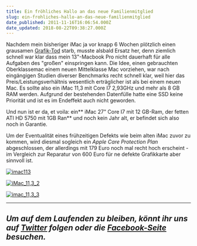 ```yaml
---
title: Ein fröhliches Hallo an das neue Familienmitglied
slug: ein-frohliches-hallo-an-das-neue-familienmitglied
date_published: 2011-11-16T16:06:54.000Z
date_updated: 2018-08-22T09:38:27.000Z
---
```


Nachdem mein bisheriger iMac ja vor knapp 6 Wochen plötzlich einen grausamen [Grafik-Tod](__GHOST_URL__/imac81-grafikfehler/) starb, musste alsbald Ersatz her, denn ziemlich schnell war klar dass mein 13"-Macbook Pro nicht dauerhaft für alle Aufgaben des "großen" einspringen kann. Die Idee, einen gebrauchten Oberklassemac einem neuen Mittelklasse Mac vorziehen, war nach eingängigen Studien diverser Benchmarks recht schnell klar, weil hier das Preis/Leistungsverhältnis wesentlich erträglicher ist als bei einem neuen Mac. Es sollte also ein iMac 11,3 mit Core I7 2,93GHz und mehr als 8 GB RAM werden. Aufgrund der bestehenden Datenfülle hatte eine SSD keine Priorität und ist es im Endeffekt auch nicht geworden.

Und nun ist er da, et voila: ein** iMac 27" Core I7 mit 12 GB-Ram, der fetten ATI HD 5750 mit 1GB Ran** und noch kein Jahr alt, er befindet sich also noch in Garantie.

Um der Eventualität eines frühzeitigen Defekts wie beim alten iMac zuvor zu kommen, wird diesmal sogleich ein *Apple Care Protection Plan* abgeschlossen, der allerdings mit 179 Euro noch mal recht hoch erscheint - im Vergleich zur Reparatur von 600 Euro für ne defekte Grafikkarte aber sinnvoll ist.

[![imac113](//picdump.thafaker.de/2011/11/imac113-580x370.jpg)](http://picdump.thafaker.de/2011/11/imac113.jpg)

[![iMac_11,3_2](//picdump.thafaker.de/2011/11/iMac_113_2-580x433.jpg)](http://picdump.thafaker.de/2011/11/iMac_113_2.jpg)

[![imac_11,3_3](//picdump.thafaker.de/2011/11/imac_113_3-455x580.png)](http://picdump.thafaker.de/2011/11/imac_113_3.png)

---
*Um auf dem Laufenden zu bleiben, könnt ihr uns auf [Twitter](http://twitter.com/#%21/thafakerde) folgen oder die [Facebook-Seite](http://de-de.facebook.com/pages/thafaker-auf-Beton/154600141278763) besuchen.*
---
